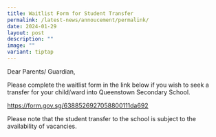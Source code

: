 ```yaml
---
title: Waitlist Form for Student Transfer
permalink: /latest-news/annoucement/permalink/
date: 2024-01-29
layout: post
description: ""
image: ""
variant: tiptap
---
```

<p>Dear Parents/ Guardian,</p>
<p></p>
<p>Please complete the waitlist form in the link below if you wish to seek
a transfer for your child/ward into Queenstown Secondary School. &nbsp;</p>
<p><a href="https://form.gov.sg/6388526927058800111da692" rel="noopener noreferrer nofollow" target="_blank">https://form.gov.sg/6388526927058800111da692</a>
</p>
<p></p>
<p>Please note that the student transfer to the school is subject to the
availability of vacancies.&nbsp;</p>